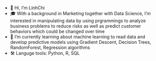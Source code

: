 - 👋 Hi, I’m LinhChi
- 🎓 With a background in Marketing together with Data Science, I’m interested in manipulating data by using prgrammings to analyze business problems to reduce risks as well as predict customer behaviors which could be changed over time
- 🌱 I’m currently learning about machine learning to read data and develop predictive models using Gradient Descent, Decision Trees, RandomForest, Regression algorithms
- 🛠️ Languge tools: Python, R, SQL

<!---
linnnhhchi/linnnhhchi is a ✨ special ✨ repository because its `README.md` (this file) appears on your GitHub profile.
You can click the Preview link to take a look at your changes.
--->
